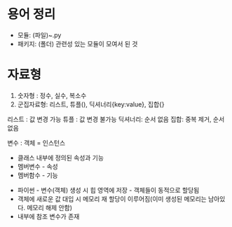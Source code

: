 # 용어 정리

* 모듈: (파일)~.py
* 패키지: (폴더) 관련성 있는 모듈이 모여서 된 것

# 자료형
1)  숫자형 : 정수, 실수, 복소수
2)  군집자료형: 리스트, 튜플(), 딕셔너리{key:value}, 집합{}

리스트 : 값 변경 가능
튜플 : 값 변경 불가능
딕셔너리: 순서 없음
집합: 중복 제거, 순서 없음

변수 : 객체 = 인스턴스
* 클래스 내부에 정의된 속성과 기능
* 멤버변수 - 속성
* 멤버함수 - 기능

- 파이썬 - 변수(객체) 생성 시 힙 영역에 저장 - 객체들이 동적으로 할당됨
- 객체에 새로운 값 대입 시 메모리 재 할당이 이루어짐(이미 생성된 메모리는 남아있다. 메모리 해제 안함) 
- 내부에 참조 변수가 존재
